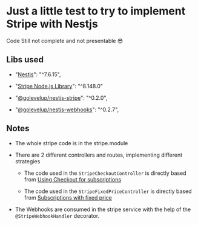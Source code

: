 # Just a little test to try to implement Stripe with Nestjs

Code Still not complete and not presentable 😎

## Libs used

- "[Nestjs](https://github.com/nestjs/nest)": "^7.6.15",

- "[Stripe Node.js Library](https://github.com/stripe/stripe-node)": "^8.148.0"

- "[@golevelup/nestjs-stripe](https://github.com/golevelup/nestjs/tree/master/packages/stripe)": "^0.2.0",

- "[@golevelup/nestjs-webhooks](https://github.com/golevelup/nestjs/tree/master/packages/webhooks)": "^0.2.7",

## Notes

- The whole stripe code is in the stripe.module

- There are 2 different controllers and routes, implementing different strategies

  - The code used in the `StripeCheckoutController` is directly based from [Using Checkout for subscriptions](https://github.com/stripe-samples/checkout-single-subscription/)

  - The code used in the `StripeFixedPriceController` is directly based from [Subscriptions with fixed price](https://github.com/stripe-samples/subscription-use-cases/tree/master/fixed-price-subscriptions/)

- The Webhooks are consumed in the stripe service with the help of the `@StripeWebhookHandler` decorator.
